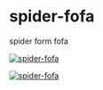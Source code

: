 # spider-fofa

spider form fofa

[![spider-fofa](https://github.com/zsz520/spider-fofa/actions/workflows/fofabycity.yml/badge.svg)](https://github.com/zsz520/spider-fofa/actions/workflows/fofabyregion.yml)

[![spider-fofa](https://github.com/zsz520/spider-fofa/actions/workflows/fofabycity.yml/badge.svg)](https://github.com/zsz520/spider-fofa/actions/workflows/fofabycity.yml)
